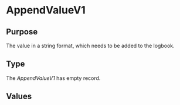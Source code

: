 # AppendValueV1

## Purpose

<!-- ANCHOR: purpose -->
The value in a string format, which needs to be added to the logbook. 
<!-- ANCHOR_END: purpose -->

## Type

<!-- ANCHOR: type -->
<div class="type">

The *AppendValueV1* has empty record. 



</div>
<!-- ANCHOR_END: type -->

## Values

